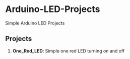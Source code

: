 # Arduino-LED-Projects
Simple Arduino LED Projects

## Projects
1. **One_Red_LED**: Simple one red LED turning on and off
